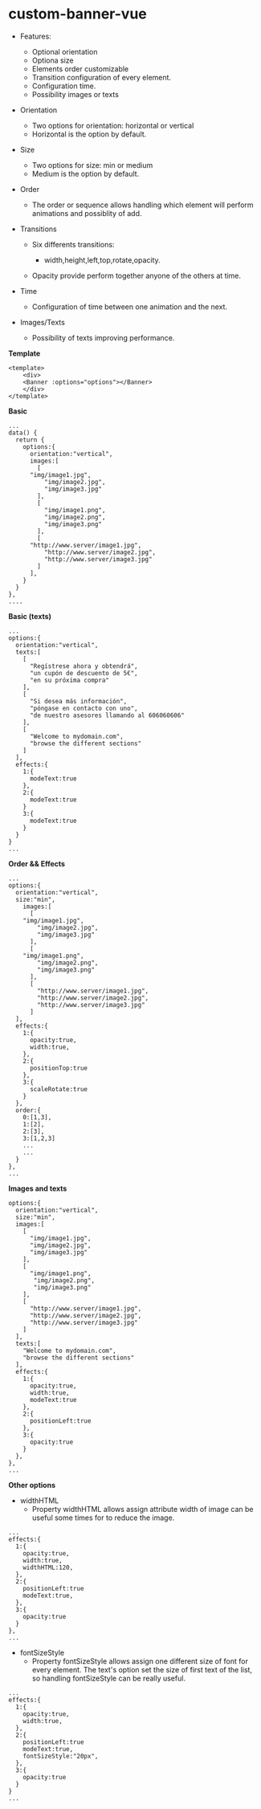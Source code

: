 # custom-banner-vue
* Features:

  * Optional orientation
  * Optiona size
  * Elements order customizable
  * Transition configuration of every element.
  * Configuration time.
  * Possibility images or texts

* Orientation
  * Two options for orientation: horizontal or vertical
  * Horizontal is the option by default.

* Size
  * Two options for size: min or medium
  * Medium is the option by default.

* Order
  * The order or sequence allows handling which element will perform animations and possiblity of add.

* Transitions
  * Six differents transitions: 
    * width,height,left,top,rotate,opacity.

  * Opacity provide perform together anyone of the others at time.

* Time
  * Configuration of time between one animation and the next.

* Images/Texts
  * Possibility of texts improving performance.

**Template**
```
<template>
    <div>
	<Banner :options="options"></Banner>
    </div>
</template>
```

**Basic**
```
...
data() {
  return {
    options:{
      orientation:"vertical",
      images:[
        [
	  "img/image1.jpg",
          "img/image2.jpg",
          "img/image3.jpg"
        ],
        [
          "img/image1.png",
          "img/image2.png",
          "img/image3.png"
        ],
        [
	  "http://www.server/image1.jpg",
          "http://www.server/image2.jpg",
          "http://www.server/image3.jpg"
        ]
      ],
    }	
  }
},
....
```

**Basic (texts)**
```
...
options:{
  orientation:"vertical",
  texts:[
    [
      "Regístrese ahora y obtendrá",
      "un cupón de descuento de 5€",
      "en su próxima compra"
    ],
    [
      "Si desea más información",
      "póngase en contacto con uno",
      "de nuestro asesores llamando al 606060606"
    ],
    [
      "Welcome to mydomain.com",
      "browse the different sections"
    ]
  ],
  effects:{
    1:{
      modeText:true	
    },
    2:{
      modeText:true
    }
    3:{
      modeText:true
    }
  }
}
...
```

**Order && Effects**
```
...
options:{
  orientation:"vertical",
  size:"min",
    images:[
      [
	"img/image1.jpg",
        "img/image2.jpg",
        "img/image3.jpg"
      ],
      [
	"img/image1.png",
        "img/image2.png",
        "img/image3.png"
      ],
      [
        "http://www.server/image1.jpg",
        "http://www.server/image2.jpg",
        "http://www.server/image3.jpg"
      ]
  ],
  effects:{
    1:{
      opacity:true,
      width:true,
    },
    2:{
      positionTop:true
    },
    3:{
      scaleRotate:true
    }
  },
  order:{
    0:[1,3],
    1:[2],
    2:[3],
    3:[1,2,3]
    ...
    ...
  }
},
...
```

**Images and texts**
```
options:{
  orientation:"vertical",
  size:"min",
  images:[
    [
      "img/image1.jpg",
      "img/image2.jpg",
      "img/image3.jpg"
    ],
    [
      "img/image1.png",
       "img/image2.png",
       "img/image3.png"
    ],
    [
      "http://www.server/image1.jpg",
      "http://www.server/image2.jpg",
      "http://www.server/image3.jpg"
    ]
  ],
  texts:[
    "Welcome to mydomain.com",
    "browse the different sections"	    
  ],
  effects:{
    1:{
      opacity:true,
      width:true,
      modeText:true
    },
    2:{
      positionLeft:true	    
    },
    3:{
      opacity:true
    }
  },        
},
...
```

**Other options**

  * widthHTML
    * Property widthHTML allows assign attribute width of image can be useful some times for to reduce the image.
```
...
effects:{
  1:{
    opacity:true,
    width:true,
    widthHTML:120,
  },
  2:{
    positionLeft:true
    modeText:true,
  },
  3:{
    opacity:true
  }
},     
...
```
  * fontSizeStyle
    * Property fontSizeStyle allows assign one different size of font for every element. The text's option set the size
of first text of the list, so handling fontSizeStyle can be really useful.
```
...
effects:{
  1:{
    opacity:true,
    width:true,
  },
  2:{
    positionLeft:true
    modeText:true,
    fontSizeStyle:"20px",
  },
  3:{
    opacity:true
  }
}
...
```
